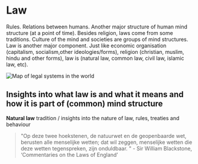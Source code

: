 # Law
Rules. Relations between humans. Another major structure of human mind structure (at a point of time). Besides religion, laws come from some traditions. Culture of the mind and societies are groups of mind structures. Law is another major component. Just like economic organisation (capitalism, socialism,other ideologies/forms), religion (christian, muslim, hindu and other forms), law is (natural law, common law, civil law, islamic law, etc).

![Map of legal systems in the world](https://upload.wikimedia.org/wikipedia/commons/9/92/Map_of_the_Legal_systems_of_the_world_%28en%29.png)

## Insights into what law is and what it means and how it is part of (common) mind structure

**Natural law** tradition / insights into the nature of law, rules, treaties and behaviour
> "Op deze twee hoekstenen, de natuurwet en de geopenbaarde wet, berusten alle menselijke wetten; dat wil zeggen, menselijke wetten die deze wetten tegenspreken, zijn onduldbaar.  " - Sir William Blackstone, ‘Commentaries on the Laws of England’